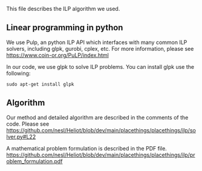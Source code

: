 This file describes the ILP algorithm we used.

## Linear programming in python

We use Pulp, an python ILP API which interfaces with many common ILP solvers, including glpk, gurobi, cplex, etc.
For more information, please see https://www.coin-or.org/PuLP/index.html

In our code, we use glpk to solve ILP problems. You can install glpk use the following:
```
sudo apt-get install glpk
```

## Algorithm

Our method and detailed algorithm are described in the comments of the code. Please see
https://github.com/nesl/Heliot/blob/dev/main/placethings/placethings/ilp/solver.py#L22

A mathematical problem formulation is described in the PDF file.
https://github.com/nesl/Heliot/blob/dev/main/placethings/placethings/ilp/problem_formulation.pdf
